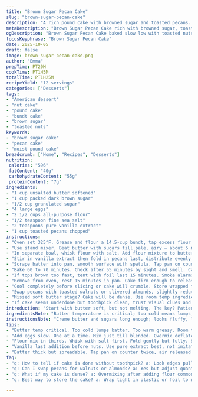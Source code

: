 ```yaml
---
title: "Brown Sugar Pecan Cake"
slug: "brown-sugar-pecan-cake"
description: "A rich pound cake with browned sugar and toasted pecans. Butter and sugars whipped to airy fluffiness. Eggs folded in gradually to keep air. Dry mix combined gently to avoid overworking. Toasted pecans add crunch and nutty aroma. Baked low and slow in large bundt pan until edges pull away, golden crust forms. Toothpick check essential but look for golden hue, subtle crack on top. Let cool in pan for partial set, then invert. Subtle caramel notes from brown sugar mingle with buttery cake and toasted nuts. Care needed in mixing to keep tender crumb. Visual and tactile cues aid baking precision. Adaptable to walnuts or almonds. A workhorse dessert for gatherings."
metaDescription: "Brown Sugar Pecan Cake rich with browned sugar, toasted pecans, buttery crumb. Low slow bake, tender crumb cues, adaptable nuts, balanced sugars for deeper caramel taste."
ogDescription: "Brown Sugar Pecan Cake baked slow low with toasted nuts. Caramel notes, tender crumb cues, swap nuts easily. Watch edges and cracks for doneness, rest before slicing."
focusKeyphrase: "Brown Sugar Pecan Cake"
date: 2025-10-05
draft: false
image: brown-sugar-pecan-cake.png
author: "Emma"
prepTime: PT20M
cookTime: PT1H5M
totalTime: PT1H25M
recipeYield: "12 servings"
categories: ["Desserts"]
tags:
- "American dessert"
- "nut cake"
- "pound cake"
- "bundt cake"
- "brown sugar"
- "toasted nuts"
keywords:
- "brown sugar cake"
- "pecan cake"
- "moist pound cake"
breadcrumb: ["Home", "Recipes", "Desserts"]
nutrition: 
 calories: "596"
 fatContent: "40g"
 carbohydrateContent: "55g"
 proteinContent: "7g"
ingredients:
- "1 cup unsalted butter softened"
- "1 cup packed dark brown sugar"
- "1/2 cup granulated sugar"
- "4 large eggs"
- "2 1/2 cups all-purpose flour"
- "1/2 teaspoon fine sea salt"
- "2 teaspoons pure vanilla extract"
- "1 cup toasted pecans chopped"
instructions:
- "Oven set 325°F. Grease and flour a 14.5-cup bundt, tap excess flour out. Toast pecans on skillet, watch carefully, aromatic and lightly browned before chopping."
- "Use stand mixer. Beat butter with sugars till pale, airy – about 5 minutes. Don’t rush; air whipped here means tender crumb. Add eggs one at a time, mix just till combined after each addition. Overmix and cake tightens."
- "In separate bowl, whisk flour with salt. Add flour mixture to butter in thirds, mixing gently but thoroughly after each addition. Stops dense cake from forming."
- "Stir in vanilla extract then fold in pecans last, distribute evenly but don’t overmix."
- "Scrape batter into pan, smooth surface with spatula. Tap pan on counter once or twice to settle batter, release any trapped air bubbles."
- "Bake 60 to 70 minutes. Check after 55 minutes by sight and smell. Cake edges start pulling from pan, golden crust with subtle cracks on top. Toothpick inserted should come out clean or with a few moist crumbs – no wet batter."
- "If tops brown too fast, tent with foil last 15 minutes. Smoke alarms and burnt sugar ruins mood."
- "Remove from oven, rest 15 minutes in pan. Cake firm enough to release but still warm. Invert carefully onto platter. Warm aroma and slight crack sound when unmolding is worth it."
- "Cool completely before slicing or cake will crumble. Store wrapped tight to keep moist."
- "Swap pecans with toasted walnuts or slivered almonds, slightly reduce nuts if using denser variety. Brown sugar ratio can shift up or down to intensify caramel notes. Granulated sugar balances moisture."
- "Missed soft butter stage? Cake will be dense. Use room temp ingredients always. Avoid plastic bowls for creaming – metal or glass keeps temp steady."
- "If cake seems underdone but toothpick clean, trust visual clues and touch: cake springs back lightly when poked. If very soft, give more time but watch bottom crust burn risk."
introduction: "Start with butter soft, but not melting. The key? Patience creaming sugar and butter till pale and fluffy. Brown sugar adds deeper aroma but needs balancing with granulated – too much brown and cake gets heavy. Toasted pecans bring crack and nutty scent, rough texture in the smooth cake just right. Oven hot but low to bake gently. Watch edges for pull-away, top cracks, even color, and toothpick dry or moist crumb. Let cake rest outside pan but use warm tactile feel to judge readiness. I learned early to trust senses over clock for a tender crumb. The resounding thump as unmolded, the slight crackle with slicing – all part of the ritual. Swap nuts if needed, butter should smell sweet, sugar granular but dissolving. This isn’t fast food cake. Slow moments make best."
ingredientsNote: "Butter temperature is critical; too cold means lumps, too warm turns greasy and fails creaming process. Use unsalted, flaky butter for best flavor control. I swapped half brown sugar for dark molasses sugar once – thicker batter, intensified caramel, more sticky crust. Pecans toasted slowly in dry pan, not burnt, to coax out oils and aroma. Flour measured by spooning into cup then leveling avoids over flouring, which dries cake. Salt heightens flavor contrast in sweet cake – never skip. Vanilla best real extract, not imitation or pastes – gives complexity. Eggs large and room temp blend more evenly; cold eggs shock batter. Nut substitution possible but pecans’ soft crunch is signature. Granulated sugar supports lift and crisp crust versus all brown sugar’s moisture."
instructionsNote: "Creme butter and sugars long enough; looks fluffy, light pale cream color is cue. Beats stale or grainy batter.<br>Adding eggs one at a time avoids batter collapse—patience during this critical step pays off with airy texture.<br>Dry mix added in portions reduces gluten overdevelopment, keeps crumb tender.<br>Vanilla and nuts last to avoid beating down the batter after flour is incorporated.<br>Batter thick but spreadable, feel it. Tap pan to settle and release strangled bubbles that cause holes.<br>Bake at 325°F low and slow preserves crumb moisture. Visual signs: edges pulling, deep golden crust, slight cracks near center.<br>Toothpick test isn’t absolute; clean or moist crumb only, no wet batter.<br>Foil tent saves burnt tops but don’t open oven repeatedly.<br>Rest in pan for 10–15 minutes helps set and prevents breakage while unmolding.<br>Turn out carefully on a wire rack or platter. The cake still warm fills kitchen with buttery sweetness.<br>Let cool before slicing or cake will crumble. Store tightly covered.<br>Common mistake: overmixing after flour addition or rushing eggs in reduces rise and makes dense cake.<br>Temperature steady and timing rules only so far, trust your judgement with visual and tactile cues."
tips:
- "Butter temp critical. Too cold lumps batter. Too warm greasy. Room temp best. Use glass or metal bowl. Avoid plastic - keeps temp steady. Soft but not melting. Pause creaming once fluffy pale cream. Wait for air whipped texture."
- "Add eggs slow. One at a time. Mix just till blended. Overmix deflates air. Dense cake follows. Patience here holds crumb light. No rush. Fan out air bubbles from butter sugar fluffy mass."
- "Flour mix in thirds. Whisk with salt first. Fold gently but fully. Stops gluten overdevelopment. Overmix means tight crumb. Use spoon measure, level avoids excess flour. Dry cake risk if skipped."
- "Vanilla last addition before nuts. Use pure extract best, not imitation. Adds subtle complexity beyond sweet. Nuts fold in final step. Toast pecans in dry pan, lightly browned not burnt. Gives crunch gives aroma."
- "Batter thick but spreadable. Tap pan on counter twice, air released. Bake 325°F low and slow. Visual cues: edges pull from pan, top cracks golden. Toothpick clean or moist crumbs no wet batter. Foil tent last 15 min if browning too fast."
faq:
- "q: How to tell if cake is done without toothpick? a: Look edges pulling away pan. Top has slight cracks. Golden crust. Press lightly, springs back. If soft or jiggles, more bake needed. Smell changes too - buttery sweet, no raw sugar odor."
- "q: Can I swap pecans for walnuts or almonds? a: Yes but adjust quantity. Walnuts denser may need less nuts. Almonds slivered work well. Toast nuts first for aroma. Adds different crunch also. Keep fold gentle to preserve texture."
- "q: What if my cake is dense? a: Overmixing after adding flour common culprit. Also butter not soft enough affects rise. Eggs cold shock batter too. Mixer speed high mixes out air bubbles. Room temp ingredients help hold structure."
- "q: Best way to store the cake? a: Wrap tight in plastic or foil to maintain moisture. Refrigerate if warm climate but bring back room temp before slicing. Cake dries fast if uncovered. Freeze slices wrapped tightly, thaw slowly."

---
```

